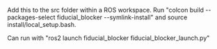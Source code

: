 Add this to the src folder within a ROS workspace. Run "colcon build --packages-select fiducial_blocker --symlink-install" and source install/local_setup.bash.

Can run with "ros2 launch fiducial_blocker fiducial_blocker_launch.py"
